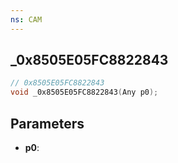 ```yaml
---
ns: CAM
---
```

## _0x8505E05FC8822843

```c
// 0x8505E05FC8822843
void _0x8505E05FC8822843(Any p0);
```

## Parameters
* **p0**:
